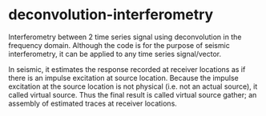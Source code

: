 # deconvolution-interferometry
Interferometry between 2 time series signal using deconvolution in the frequency domain.
Although the code is for the purpose of seismic interferometry, it can be applied to any time series signal/vector.

In seismic, it estimates the response recorded at receiver locations as if there is an impulse excitation at source location.
Because the impulse excitation at the source location is not physical (i.e. not an actual source), it called virtual source.
Thus the final result is called virtual source gather; an assembly of estimated traces at receiver locations.
